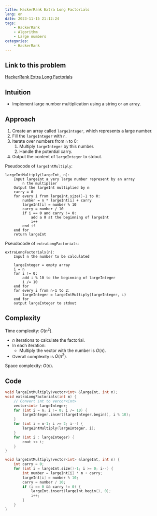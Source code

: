 ```yaml
---
title: HackerRank Extra Long Factorials
lang: en
date: 2023-11-15 21:12:24
tags:
    - HackerRank
    - Algorithm
    - Large numbers
categories:
    - HackerRank
---
```


## Link to this problem

[HackerRank Extra Long Factorials](https://www.hackerrank.com/challenges/extra-long-factorials/problem)

## Intuition

- Implement large number multiplication using a string or an array.

## Approach

1. Create an array called `largeInteger`, which represents a large number.
2. Fill the `largeInteger`  with `n`.
3. Iterate over numbers from `n` to 0:
   1. Multiply `largeInteger` by this number.
   2. Handle the potential carry.
4. Output the content of `largeInteger` to stdout.

Pseudocode of `largeIntMultiply`:

```
largeIntMultiply(largeInt, n):
	Input largeInt a very large number represent by an array
		n the multiplier
	Output the largeInt multiplied by n
	carry = 0
	for every i from largeInt.size()-1 to 0:
		number = n * largeInt[i] + carry
		largeInt[i] = number % 10
		carry = number / 10
		if i == 0 and carry != 0:
			add a 0 at the beginning of largeInt
			i++
		end if
	end for
	return largeInt
```

Pseudocode of `extraLongFactorials`:

```
extraLongFactorials(n):
	Input n the number to be calculated
	
	largeInteger = empty array
	i = n
	for i != 0:
		add i % 10 to the beginning of largeInteger 
		i /= 10
	end for
	for every i from n-1 to 2:
		largeInteger = largeIntMultiply(largeInteger, i)
	end for
	output largeInteger to stdout
```

## Complexity

Time complexity: $O(n^2)$.

- $n$ iterations to calculate the factorial.
- In each iteration:
  - Multiply the vector with the number is $O(n)$.
- Overall complexity is $O(n^2)$. 

Space complexity: $O(n)$.

## Code

```c++
void largeIntMultiply(vector<int> &largeInt, int n);
void extraLongFactorials(int n) {
    // Convert int to vercor<int>
    vector<int> largeInteger;
    for (int i = n; i != 0; i /= 10) {
        largeInteger.insert(largeInteger.begin(), i % 10);
    }
    for (int i = n-1; i >= 2; i--) {
        largeIntMultiply(largeInteger, i);
    }
    for (int i : largeInteger) {
        cout << i;
    }
}

void largeIntMultiply(vector<int> &largeInt, int n) {
    int carry = 0;
    for (int i = largeInt.size()-1; i >= 0; i--) {
        int number = largeInt[i] * n + carry;
        largeInt[i] = number % 10;
        carry = number / 10;
        if (i == 0 && carry != 0) {
            largeInt.insert(largeInt.begin(), 0);
            i++;
        }
    }
}
```
